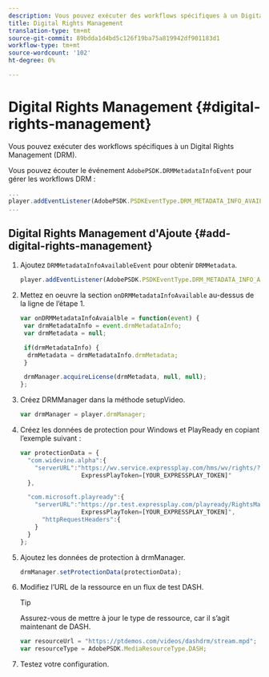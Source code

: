 ```yaml
---
description: Vous pouvez exécuter des workflows spécifiques à un Digital Rights Management (DRM).
title: Digital Rights Management
translation-type: tm+mt
source-git-commit: 89bdda1d4bd5c126f19ba75a819942df901183d1
workflow-type: tm+mt
source-wordcount: '102'
ht-degree: 0%

---
```



# Digital Rights Management {#digital-rights-management}

Vous pouvez exécuter des workflows spécifiques à un Digital Rights Management (DRM).

Vous pouvez écouter le événement `AdobePSDK.DRMMetadataInfoEvent` pour gérer les workflows DRM :

```js
... 
player.addEventListener(AdobePSDK.PSDKEventType.DRM_METADATA_INFO_AVAILABLE, onDRMMetadataInfoAvailable);
...
```

## Digital Rights Management d&#39;Ajoute {#add-digital-rights-management}

1. Ajoutez `DRMMetadataInfoAvailableEvent` pour obtenir `DRMMetadata`.

   ```js
   player.addEventListener(AdobePSDK.PSDKEventType.DRM_METADATA_INFO_AVAILABLE, onDRMMetadataInfoAvaialble);
   ```

1. Mettez en oeuvre la section `onDRMMetadataInfoAvailable` au-dessus de la ligne de l’étape 1.

   ```js
   var onDRMMetadataInfoAvaialble = function(event) { 
    var drmMetadataInfo = event.drmMetadataInfo; 
    var drmMetadata = null; 
   
    if(drmMetadataInfo) { 
     drmMetadata = drmMetadataInfo.drmMetadata; 
    } 
   
    drmManager.acquireLicense(drmMetadata, null, null); 
   };
   ```

1. Créez DRMManager dans la méthode setupVideo.

   ```js
   var drmManager = player.drmManager;
   ```

1. Créez les données de protection pour Windows et PlayReady en copiant l’exemple suivant :

   ```js
   var protectionData = { 
     "com.widevine.alpha":{ 
       "serverURL":"https://wv.service.expressplay.com/hms/wv/rights/? 
                    ExpressPlayToken=[YOUR_EXPRESSPLAY_TOKEN]"  
     }, 
   
     "com.microsoft.playready":{ 
       "serverURL":"https://pr.test.expressplay.com/playready/RightsManager.asmx? 
                    ExpressPlayToken=[YOUR_EXPRESSPLAY_TOKEN]", 
         "httpRequestHeaders":{ 
       } 
     } 
   };
   ```

1. Ajoutez les données de protection à drmManager.

   ```js
   drmManager.setProtectionData(protectionData);
   ```

1. Modifiez l’URL de la ressource en un flux de test DASH.

   >[!TIP]
   >
   >Assurez-vous de mettre à jour le type de ressource, car il s’agit maintenant de DASH.

   ```js
   var resourceUrl = "https://ptdemos.com/videos/dashdrm/stream.mpd"; 
   var resourceType = AdobePSDK.MediaResourceType.DASH;
   ```

1. Testez votre configuration.